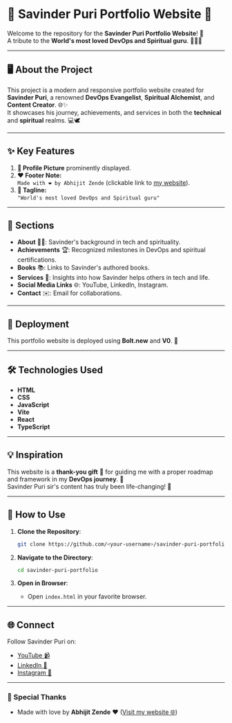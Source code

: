 
# 🌟 Savinder Puri Portfolio Website 🌟

Welcome to the repository for the **Savinder Puri Portfolio Website**! 🎉  
A tribute to the **World's most loved DevOps and Spiritual guru**. 🧘‍♂️✨

---

## 🖥️ About the Project  

This project is a modern and responsive portfolio website created for **Savinder Puri**, a renowned **DevOps Evangelist**, **Spiritual Alchemist**, and **Content Creator**. 🌐✨  
It showcases his journey, achievements, and services in both the **technical** and **spiritual** realms. 💻🕊️  

---

## ✨ Key Features  

1. **📸 Profile Picture** prominently displayed.  
2. **❤️ Footer Note:**  
   `Made with ❤️ by Abhijit Zende` (clickable link to [my website](https://abhijit-zende.vercel.app/)).  
3. **🎯 Tagline:**  
   `"World's most loved DevOps and Spiritual guru"`  

---

## 📜 Sections  

- **About** 🧑‍💼: Savinder's background in tech and spirituality.  
- **Achievements** 🏆: Recognized milestones in DevOps and spiritual certifications.  
- **Books** 📚: Links to Savinder's authored books.  
- **Services** 💼: Insights into how Savinder helps others in tech and life.  
- **Social Media Links** 🌐: YouTube, LinkedIn, Instagram.  
- **Contact** ✉️: Email for collaborations.  

---

## 🚀 Deployment  

This portfolio website is deployed using **Bolt.new** and **V0**. 🌟  

---

## 🛠️ Technologies Used  

- **HTML**  
- **CSS**  
- **JavaScript**  
- **Vite**  
- **React**  
- **TypeScript**  

---

## 💡 Inspiration  

This website is a **thank-you gift** 🎁 for guiding me with a proper roadmap and framework in my **DevOps journey**. 🚀  
Savinder Puri sir's content has truly been life-changing! 🙌  

---

## 📝 How to Use  

1. **Clone the Repository**:  
   ```bash  
   git clone https://github.com/<your-username>/savinder-puri-portfolio.git  
   ```  

2. **Navigate to the Directory**:  
   ```bash  
   cd savinder-puri-portfolio  
   ```  

3. **Open in Browser**:  
   - Open `index.html` in your favorite browser.  

---

## 🌐 Connect  

Follow Savinder Puri on:  
- [YouTube 📹](https://www.youtube.com/@savinderpuri/featured)  
- [LinkedIn 💼](https://www.linkedin.com/in/savinderpuri/)  
- [Instagram 📸](https://www.instagram.com/savinderpuri/)  

---

### 💖 Special Thanks  

- Made with love by **Abhijit Zende** ❤️ ([Visit my website 🌐](https://abhijit-zende.vercel.app/))  
